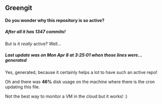 ## Greengit

#### Do you wonder why this repository is so active?

##### After all it has 1347 commits!

But is it *really* active? Well...

##### Last update was on Mon Apr 8 at 3:25:01 when those lines were... generated

Yes, generated, because it certainly helps a lot to have such an active repo!

Oh and there was **46%** disk usage on the machine
where there is the cron updating this file.

Not the best way to monitor a VM in the cloud but it works! :)
